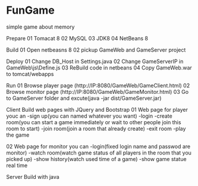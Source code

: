 # FunGame
simple game about memory

Prepare
01 Tomacat 8
02 MySQL
03 JDK8
04 NetBeans 8

Build
01 Open netbeasns 8
02 pickup GameWeb and GameServer project

Deploy
01 Change DB_Host in Settings.java 
02 Change GameServerIP in GameWeb\js\Define.js
03 ReBuild code in netbeans
04 Copy GameWeb.war to tomcat/webapps 

Run
01 Browse player page (http://IP:8080/GameWeb/GameClient.html)
02 Browse monitor page (http://IP:8080/GameWeb/GameMonitor.html)
03 Go to GameServer folder and excute(java -jar dist/GameServer.jar)

Client
Build web pages with JQuery and Bootstrap 
01 Web page for player
youc an
-sign up(you can named whatever you want)
-login
-create room(you can start a game immediately or wait to other people join this room to start)
-join room(join a room that already create)
-exit room
-play the game

02 Web page for monitor
you can 
-login(fixed login name and passwod are monitor)
-watch room(watch game status of all players in the room that you picked up)
-show history(watch used time of a game)
-show game statue real time

Server
Build with java
